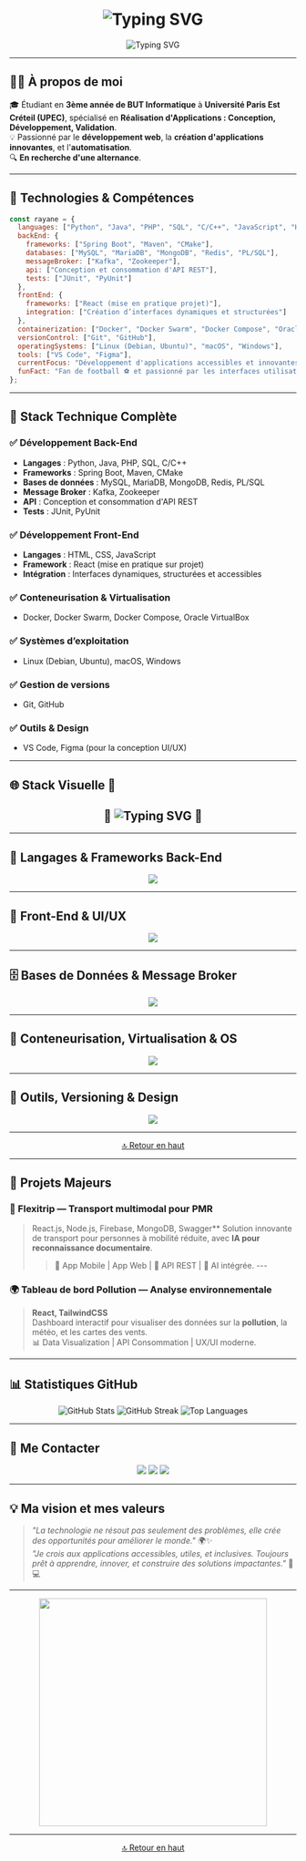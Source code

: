 <h1 align="center">
  <img src="https://readme-typing-svg.herokuapp.com?font=Fira+Code&size=30&pause=1000&color=4AB3ED&center=true&vCenter=true&width=600&lines=👋+Bienvenue+sur+mon+GitHub+!;Je+suis+Rayane+KHATIM;Développeur+Fullstack+%F0%9F%92%BB;Passionné+de+Tech+et+Innovation+%F0%9F%9A%80" alt="Typing SVG" />
</h1>


<p align="center">
  <img src="https://readme-typing-svg.herokuapp.com?font=Fira+Code&size=22&pause=1000&color=4AB3ED&width=500&lines=Etudiant+en+BUT+Informatique+%40+UPEC;Spécialisé+en+Développement+d'Applications;Passionné+par+le+Web+et+l'Innovation+Tech;Toujours+prêt+à+relever+des+d%C3%A9fis+!+%F0%9F%94%A5" alt="Typing SVG" />
</p>

---

## 🙋‍♂️ À propos de moi

🎓 Étudiant en **3ème année de BUT Informatique** à **Université Paris Est Créteil (UPEC)**, spécialisé en **Réalisation d'Applications : Conception, Développement, Validation**.  
💡 Passionné par le **développement web**, la **création d'applications innovantes**, et l'**automatisation**.  
🔍 **En recherche d'une alternance**.  

---

## 🔧 Technologies & Compétences

```javascript
const rayane = {
  languages: ["Python", "Java", "PHP", "SQL", "C/C++", "JavaScript", "HTML", "CSS"],
  backEnd: {
    frameworks: ["Spring Boot", "Maven", "CMake"],
    databases: ["MySQL", "MariaDB", "MongoDB", "Redis", "PL/SQL"],
    messageBroker: ["Kafka", "Zookeeper"],
    api: ["Conception et consommation d'API REST"],
    tests: ["JUnit", "PyUnit"]
  },
  frontEnd: {
    frameworks: ["React (mise en pratique projet)"],
    integration: ["Création d’interfaces dynamiques et structurées"]
  },
  containerization: ["Docker", "Docker Swarm", "Docker Compose", "Oracle VirtualBox"],
  versionControl: ["Git", "GitHub"],
  operatingSystems: ["Linux (Debian, Ubuntu)", "macOS", "Windows"],
  tools: ["VS Code", "Figma"],
  currentFocus: "Développement d'applications accessibles et innovantes",
  funFact: "Fan de football ⚽ et passionné par les interfaces utilisateur modernes et dynamiques !"
};
```

---

## 🚀 Stack Technique Complète

### ✅ **Développement Back-End**
- **Langages** : Python, Java, PHP, SQL, C/C++
- **Frameworks** : Spring Boot, Maven, CMake
- **Bases de données** : MySQL, MariaDB, MongoDB, Redis, PL/SQL
- **Message Broker** : Kafka, Zookeeper
- **API** : Conception et consommation d'API REST
- **Tests** : JUnit, PyUnit

### ✅ **Développement Front-End**
- **Langages** : HTML, CSS, JavaScript
- **Framework** : React (mise en pratique sur projet)
- **Intégration** : Interfaces dynamiques, structurées et accessibles

### ✅ **Conteneurisation & Virtualisation**
- Docker, Docker Swarm, Docker Compose, Oracle VirtualBox

### ✅ **Systèmes d’exploitation**
- Linux (Debian, Ubuntu), macOS, Windows

### ✅ **Gestion de versions**
- Git, GitHub

### ✅ **Outils & Design**
- VS Code, Figma (pour la conception UI/UX)

---

## 🌐 Stack Visuelle 🚀

<h2 align="center">🚀 <img src="https://readme-typing-svg.herokuapp.com?font=Fira+Code&size=22&pause=1000&color=4AB3ED&width=435&lines=Mes+Compétences+Techniques+%F0%9F%9A%80;Stack+Complet+et+Maîtrisé+%F0%9F%92%BB" alt="Typing SVG" /> 🚀</h2>

---

## 🧠 **Langages & Frameworks Back-End**
<p align="center">
  <img src="https://skillicons.dev/icons?i=python,java,php,cpp,spring,nodejs" />
</p>

---

## 🎨 **Front-End & UI/UX**
<p align="center">
  <img src="https://skillicons.dev/icons?i=js,react,html,css" />
</p>

---

## 🗄️ **Bases de Données & Message Broker**
<p align="center">
  <img src="https://skillicons.dev/icons?i=mysql,mongodb,redis" />
</p>

---

## 🐳 **Conteneurisation, Virtualisation & OS**
<p align="center">
  <img src="https://skillicons.dev/icons?i=docker,linux" />
</p>

---

## 🔧 **Outils, Versioning & Design**
<p align="center">
  <img src="https://skillicons.dev/icons?i=git,github,figma" />
</p>

---

<p align="center"><a href="#top">🔝 Retour en haut</a></p>


---

## 🌟 Projets Majeurs

### **🚕 Flexitrip — Transport multimodal pour PMR**
> React.js, Node.js, Firebase, MongoDB, Swagger** 
> Solution innovante de transport pour personnes à mobilité réduite, avec **IA pour reconnaissance documentaire**.
> > 📱 App Mobile | App Web | 🔗 API REST | 🧠 AI intégrée. ---

### 🌍 **Tableau de bord Pollution — Analyse environnementale**
> **React, TailwindCSS**  
> Dashboard interactif pour visualiser des données sur la **pollution**, la météo, et les cartes des vents.  
> 📊 Data Visualization | API Consommation | UX/UI moderne.

---

## 📊 Statistiques GitHub

<p align="center">
  <img src="https://github-readme-stats.vercel.app/api?username=RayaneUPEC&show_icons=true&theme=radical&hide_border=true&count_private=true" alt="GitHub Stats" />
  <img src="https://github-readme-streak-stats.herokuapp.com?user=RayaneUPEC&theme=radical&hide_border=true" alt="GitHub Streak" />
  <img src="https://github-readme-stats.vercel.app/api/top-langs/?username=RayaneUPEC&layout=compact&theme=radical&hide_border=true" alt="Top Languages" />
</p>

---

## 🤝 Me Contacter

<p align="center">
  <a href="mailto:rayane.khatim@etu.u-pec.fr"><img src="https://img.shields.io/badge/Email-D14836?style=for-the-badge&logo=gmail&logoColor=white"/></a>
  <a href="https://www.linkedin.com/in/rayane-khatim-27b3022a0/"><img src="https://img.shields.io/badge/LinkedIn-0077B5?style=for-the-badge&logo=linkedin&logoColor=white"/></a>
  <a href="https://github.com/RayaneUPEC"><img src="https://img.shields.io/badge/GitHub-181717?style=for-the-badge&logo=github&logoColor=white"/></a>
</p>

---

## 💡 Ma vision et mes valeurs

> *"La technologie ne résout pas seulement des problèmes, elle crée des opportunités pour améliorer le monde."* 🌍✨  
> *"Je crois aux applications accessibles, utiles, et inclusives. Toujours prêt à apprendre, innover, et construire des solutions impactantes."* 🚀💻  

---

<p align="center">
  <img src="https://media.giphy.com/media/3o7abldj0b3rxrZUxW/giphy.gif" width="400px" />
</p>

---

<p align="center"><a href="#top">🔝 Retour en haut</a></p>

